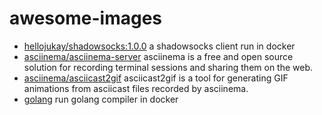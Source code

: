 # awesome-images

* [hellojukay/shadowsocks:1.0.0](https://cloud.docker.com/u/hellojukay/repository/docker/hellojukay/shadowsocks) a shadowsocks client run in docker
* [asciinema/asciinema-server](https://hub.docker.com/r/asciinema/asciinema-server/) asciinema is a free and open source solution for recording terminal sessions and sharing them on the web.
* [asciinema/asciicast2gif](https://hub.docker.com/r/asciinema/asciicast2gif) asciicast2gif is a tool for generating GIF animations from asciicast files recorded by asciinema.
* [golang](https://hub.docker.com/_/golang) run golang compiler in docker
